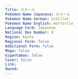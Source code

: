 ```yaml
---
﻿Title: カメール
Pokemon Name Japanese: カメール
Pokemon Name German: Schillok
Pokemon Name English: Wartortle
Language Card: Japanese
National Dex Number: 8
Region: Kanto
Regional Form: false
Additional Form: false
Mega: false
Gigantamax: false
Cover: false
Link: 
Owned: 
---
```

